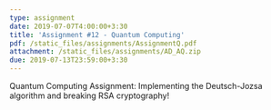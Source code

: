 ```yaml
---
type: assignment
date: 2019-07-07T4:00:00+3:30
title: 'Assignment #12 - Quantum Computing'
pdf: /static_files/assignments/AssignmentQ.pdf
attachment: /static_files/assignments/AD_AQ.zip
due: 2019-07-13T23:59:00+3:30
---
```

Quantum Computing Assignment: Implementing the Deutsch-Jozsa algorithm and breaking RSA cryptography!